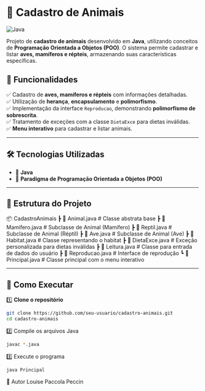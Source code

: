 # 🐾 Cadastro de Animais  

![Java](https://img.shields.io/badge/Java-ED8B00?style=for-the-badge&logo=java&logoColor=white)

Projeto de **cadastro de animais** desenvolvido em **Java**, utilizando conceitos de **Programação Orientada a Objetos (POO)**. O sistema permite cadastrar e listar **aves, mamíferos e répteis**, armazenando suas características específicas.

## 📌 Funcionalidades  
✅ Cadastro de **aves, mamíferos e répteis** com informações detalhadas.  
✅ Utilização de **herança**, **encapsulamento** e **polimorfismo**.  
✅ Implementação da interface `Reproducao`, demonstrando **polimorfismo de sobrescrita**.  
✅ Tratamento de exceções com a classe `DietaExce` para dietas inválidas.  
✅ **Menu interativo** para cadastrar e listar animais.  

---

## 🛠 Tecnologias Utilizadas  
- 🚀 **Java**  
- 📌 **Paradigma de Programação Orientada a Objetos (POO)**  

---

## 📂 Estrutura do Projeto  

📦 CadastroAnimais
┣ 📜 Animal.java # Classe abstrata base
┣ 📜 Mamifero.java # Subclasse de Animal (Mamífero)
┣ 📜 Reptil.java # Subclasse de Animal (Réptil)
┣ 📜 Ave.java # Subclasse de Animal (Ave)
┣ 📜 Habitat.java # Classe representando o habitat
┣ 📜 DietaExce.java # Exceção personalizada para dietas inválidas
┣ 📜 Leitura.java # Classe para entrada de dados do usuário
┣ 📜 Reproducao.java # Interface de reprodução
┗ 📜 Principal.java # Classe principal com o menu interativo

---

## 🚀 Como Executar  

1️⃣ **Clone o repositório**  
```sh
git clone https://github.com/seu-usuario/cadastro-animais.git
cd cadastro-animais

```
2️⃣ Compile os arquivos Java
```sh
javac *.java
```
3️⃣ Execute o programa
```sh
java Principal
```
👤 Autor
Louise Paccola Peccin
